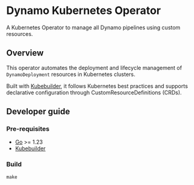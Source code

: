 # Dynamo Kubernetes Operator

A Kubernetes Operator to manage all Dynamo pipelines using custom resources.


## Overview

This operator automates the deployment and lifecycle management of `DynamoDeployment` resources in Kubernetes clusters.

Built with [Kubebuilder](https://book.kubebuilder.io/), it follows Kubernetes best practices and supports declarative configuration through CustomResourceDefinitions (CRDs).

## Developer guide

### Pre-requisites

- [Go](https://go.dev/doc/install) >= 1.23
- [Kubebuilder](https://book.kubebuilder.io/quick-start.html)

### Build

```
make
```
